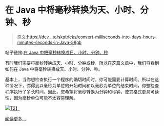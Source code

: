# 在 Java 中将毫秒转换为天、小时、分钟、秒

> 原文:[https://dev . to/skptricks/convert-milliseconds-into-days-hours-minutes-seconds-in-Java-58gb](https://dev.to/skptricks/convert-milliseconds-into-days-hours-minutes-seconds-in-java-58gb)

帖子链接:[在 Java 中把毫秒转换成日、小时、分钟、秒](https://www.skptricks.com/2018/09/convert-milliseconds-into-days-hours-minutes-seconds-in-java.html)

有时我们需要将毫秒转换成天、小时、分钟或秒，所以在这篇文章中，我们将看到如何在 Java 中将毫秒转换成天、小时、分钟、秒。

基本上，当你想检查执行一个程序的确切时间时，你可能需要计算时间。所以在这种情况下，你得到以毫秒为单位的开始时间和以毫秒为单位的结束时间，你想检查程序执行了多长时间。因此，您希望将毫秒转换为分钟和秒钟，使其格式更具可读性，因为毫秒单位可能不太容易理解。

[![](../Images/e5d26c0c134807546458aa922ac711f2.png)T2】](https://res.cloudinary.com/practicaldev/image/fetch/s--stWTmYsM--/c_limit%2Cf_auto%2Cfl_progressive%2Cq_auto%2Cw_880/https://3.bp.blogspot.com/-nV4MXhF2MV8/W5zindgX4eI/AAAAAAAAB4o/_a5l1walbcM6uJRsSs5LrFV-mlArFxAzwCLcBGAs/s400/tt.png)

[阅读更多...](https://www.skptricks.com/2018/09/convert-milliseconds-into-days-hours-minutes-seconds-in-java.html)